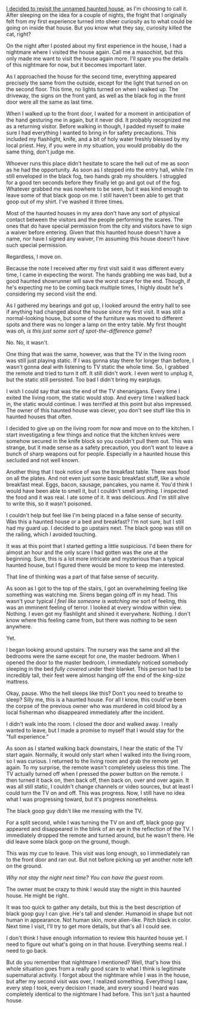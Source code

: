 [I decided to revisit the unnamed haunted house](https://www.reddit.com/r/nosleep/comments/y01jyo/ive_been_visiting_and_reviewing_haunted_houses_in/?utm_source=share&utm_medium=web2x&context=3), as I'm choosing to call it. After sleeping on the idea for a couple of nights, the fright that I originally felt from my first experience turned into sheer curiosity as to what could be going on inside that house. But you know what they say, curiosity killed the cat, right?

On the night after I posted about my first experience in the house, I had a nightmare where I visited the house again. Call me a masochist, but this only made me want to visit the house again more. I'll spare you the details of this nightmare for now, but it becomes important later.

As I approached the house for the second time, everything appeared precisely the same from the outside, except for the light that turned on on the second floor. This time, no lights turned on when I walked up. The driveway, the signs on the front yard, as well as the black fog in the front door were all the same as last time.

When I walked up to the front door, I waited for a moment in anticipation of the hand gesturing me in again, but it never did. It probably recognized me as a returning visitor. Before walking in though, I padded myself to make sure I had everything I wanted to bring in for safety precautions. This included my flashlight, knife, and a bit of holy water freshly blessed by my local priest. Hey, if you were in my situation, you would probably do the same thing, don't judge me.

Whoever runs this place didn't hesitate to scare the hell out of me as soon as he had the opportunity. As soon as I stepped into the entry hall, while I'm still enveloped in the black fog, two hands grab my shoulders. I struggled for a good ten seconds before they finally let go and got out of the fog. Whatever grabbed me was nowhere to be seen, but it was kind enough to leave some of that black goop on me. I still haven't been able to get that goop out of my shirt. I've washed it three times.

Most of the haunted houses in my area don't have any sort of physical contact between the visitors and the people performing the scares. The ones that do have special permission from the city and visitors have to sign a waiver before entering. Given that this haunted house doesn't have a name, nor have I signed any waiver, I'm assuming this house doesn't have such special permission.

Regardless, I move on.

Because the note I received after my first visit said it was different every time, I came in expecting the worst. The hands grabbing me was bad, but a good haunted showrunner will save the worst scare for the end. Though, if he's expecting me to be coming back multiple times, I highly doubt he's considering my second visit the end.

As I gathered my bearings and got up, I looked around the entry hall to see if anything had changed about the house since my first visit. It was still a normal-looking house, but some of the furniture was moved to different spots and there was no longer a lamp on the entry table. My first thought was *oh, is this just some sort of spot-the-difference game*?

No. No, it wasn't.

One thing that was the same, however, was that the TV in the living room was still just playing static. If I was gonna stay there for longer than before, I wasn't gonna deal with listening to TV static the whole time. So, I grabbed the remote and tried to turn it off. It still didn't work. I even went to unplug it, but the static still persisted. Too bad I didn't bring my earplugs.

I wish I could say that was the end of the TV shenanigans. Every time I exited the living room, the static would stop. And every time I walked back in, the static would continue. I was terrified at this point but also impressed. The owner of this haunted house was clever, you don't see stuff like this in haunted houses that often.

I decided to give up on the living room for now and move on to the kitchen. I start investigating a few things and notice that the kitchen knives were somehow secured in the knife block so you couldn't pull them out. This was strange, but it made sense as a safety precaution, you don't want to leave a bunch of sharp weapons out for people. Especially in a haunted house this secluded and not well known.

Another thing that I took notice of was the breakfast table. There was food on all the plates. And not even just some basic breakfast stuff, like a whole breakfast meal. Eggs, bacon, sausage, pancakes, you name it. You'd think I would have been able to smell it, but I couldn't smell anything. I inspected the food and it was real. I ate some of it. It was delicious. And I'm still alive to write this, so it wasn't poisoned.

I couldn't help but feel like I'm being placed in a false sense of security. Was this a haunted house or a bed and breakfast? I'm not sure, but I still had my guard up. I decided to go upstairs next. The black goop was still on the railing, which I avoided touching.

It was at this point that I started getting a little suspicious. I'd been there for almost an hour and the only scare I had gotten was the one at the beginning. Sure, this is a lot more intricate and mysterious than a typical haunted house, but I figured there would be more to keep me interested.

That line of thinking was a part of that false sense of security.

As soon as I got to the top of the stairs, I got an overwhelming feeling like something was watching me. Sirens began going off in my head. This wasn't your typical *I feel like someone is watching me* sort of feeling, this was an imminent feeling of terror. I looked at every window within view. Nothing. I even got my flashlight and shined it everywhere. Nothing. I don't know where this feeling came from, but there was *nothing* to be seen anywhere.

Yet.

I began looking around upstairs. The nursery was the same and all the bedrooms were the same except for one, the master bedroom. When I opened the door to the master bedroom, I immediately noticed somebody sleeping in the bed *fully covered* under their blanket. This person had to be incredibly tall, their feet were almost hanging off the end of the *king-size* mattress.

Okay, pause. Who the hell sleeps like this? Don't you need to breathe to sleep? Silly me, this is a haunted house. For all I know, this could've been the corpse of the previous owner who was murdered in cold blood by a local fisherman who disappeared immediately after the incident.

I didn't walk into the room. I closed the door and walked away. I really wanted to leave, but I made a promise to myself that I would stay for the "full experience."

As soon as I started walking back downstairs, I hear the static of the TV start again. Normally, it would only start when I walked into the living room, so I was curious. I returned to the living room and grab the remote yet again. To my surprise, the remote wasn't completely useless this time. The TV actually turned off when I pressed the power button on the remote. I then turned it back on, then back off, then back on, over and over again. It was all still static, I couldn't change channels or video sources, but at least I could turn the TV on and off. This was progress. Now, I still have no idea what I was progressing toward, but it's progress nonetheless.

The black goop guy didn't like me messing with the TV.

For a split second, while I was turning the TV on and off, black goop guy appeared and disappeared in the blink of an eye in the reflection of the TV. I immediately dropped the remote and turned around, but he wasn't there. He did leave some black goop on the ground, though.

This was my cue to leave. This visit was long enough, so I immediately ran to the front door and ran out. But not before picking up yet another note left on the ground.

*Why not stay the night next time? You can have the guest room.*

The owner must be crazy to think I would stay the night in this haunted house. He might be right.

It was too quick to gather any details, but this is the best description of black goop guy I can give. He's tall and slender. Humanoid in shape but not human in appearance. Not human skin, more alien-like. Pitch black in color. Next time I visit, I'll try to get more details, but that's all I could see.

I don't think I have enough information to review this haunted house yet. I need to figure out what's going on in that house. Everything seems real. I need to go back.

But do you remember that nightmare I mentioned? Well, that's how this whole situation goes from a really good scare to what I think is legitimate supernatural activity. I forgot about the nightmare while I was in the house, but after my second visit was over, I realized something. Everything I saw, every step I took, every decision I made, and every sound I heard was completely identical to the nightmare I had before. This isn't just a haunted house.